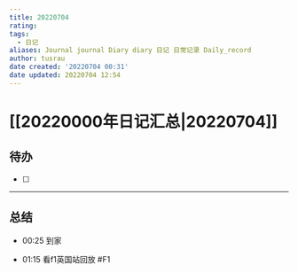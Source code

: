 ```yaml
---
title: 20220704
rating:
tags:
  - 日记
aliases: Journal journal Diary diary 日记 日常记录 Daily_record
author: tusrau
date created: '20220704 00:31'
date updated: 20220704 12:54
---
```


# [[20220000年日记汇总|20220704]]

## 待办

- [ ]

---

## 总结

- 00:25 到家

- 01:15 看f1英国站回放 #F1 